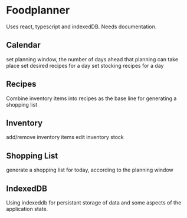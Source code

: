 # Foodplanner

Uses react, typescript and indexedDB.  Needs documentation.



## Calendar

  set planning window, the number of days ahead that planning can take place
  set desired recipes for a day
  set stocking recipes for a day

## Recipes

  Combine inventory items into recipes as the base line for generating a 
  shopping list

## Inventory

  add/remove inventory items
  edit inventory stock

## Shopping List

  generate a shopping list for today, according to the planning window


## IndexedDB

  Using indexeddb for persistant storage of data and some aspects of the 
  application state.